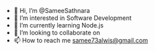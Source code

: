 - 👋 Hi, I’m @SameeSathnara
- 👀 I’m interested in Software Development
- 🌱 I’m currently learning Node.js
- 💞️ I’m looking to collaborate on 
- 📫 How to reach me samee73alwis@gmail.com

<!---
SameeSathnara/SameeSathnara is a ✨ special ✨ repository because its `README.md` (this file) appears on your GitHub profile.
You can click the Preview link to take a look at your changes.
--->
